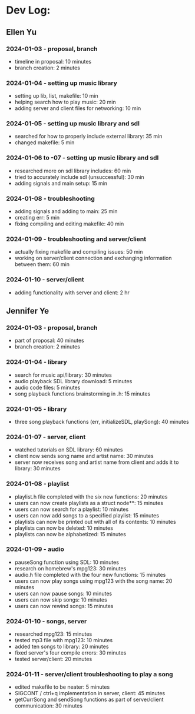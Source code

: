 # Dev Log:

## Ellen Yu

### 2024-01-03 - proposal, branch
- timeline in proposal: 10 minutes
- branch creation: 2 minutes
### 2024-01-04 - setting up music library
- setting up lib, list, makefile: 10 min
- helping search how to play music: 20 min
- adding server and client files for networking: 10 min
### 2024-01-05 - setting up music library and sdl
- searched for how to properly include external library: 35 min
- changed makefile: 5 min
### 2024-01-06 to -07 - setting up music library and sdl
- researched more on sdl library includes: 60 min
- tried to accurately include sdl (unsuccessful): 30 min
- adding signals and main setup: 15 min
### 2024-01-08 - troubleshooting
- adding signals and adding to main: 25 min
- creating err: 5 min
- fixing compiling and editing makefile: 40 min
### 2024-01-09 - troubleshooting and server/client 
- actually fixing makefile and compiling issues: 50 min 
- working on server/client connection and exchanging information between them: 60 min
### 2024-01-10 - server/client 
- adding functionality with server and client: 2 hr

## Jennifer Ye

### 2024-01-03 - proposal, branch
- part of proposal: 40 minutes
- branch creation: 2 minutes

### 2024-01-04 - library
- search for music api/library: 30 minutes
- audio playback SDL library download: 5 minutes
- audio code files: 5 minutes
- song playback functions brainstorming in .h: 15 minutes

### 2024-01-05 - library
- three song playback functions (err, initializeSDL, playSong): 40 minutes

### 2024-01-07 - server, client
- watched tutorials on SDL library: 60 minutes
- client now sends song name and artist name: 30 minutes
- server now receives song and artist name from client and adds it to library: 30 minutes

### 2024-01-08 - playlist
- playlist.h file completed with the six new functions: 20 minutes
- users can now create playlists as a struct node**: 15 minutes
- users can now search for a playlist: 10 minutes
- users can now add songs to a specified playlist: 15 minutes
- playlists can now be printed out with all of its contents: 10 minutes
- playlists can now be deleted: 10 minutes
- playlists can now be alphabetized: 15 minutes

### 2024-01-09 - audio
- pauseSong function using SDL: 10 minutes
- research on homebrew's mpg123: 30 minutes
- audio.h file completed with the four new functions: 15 minutes
- users can now play songs using mpg123 with the song name: 20 minutes
- users can now pause songs: 10 minutes
- users can now skip songs: 10 minutes
- users can now rewind songs: 15 minutes

### 2024-01-10 - songs, server
- researched mpg123: 15 minutes
- tested mp3 file with mpg123: 10 minutes
- added ten songs to library: 20 minutes
- fixed server's four compile errors: 30 minutes
- tested server/client: 20 minutes

### 2024-01-11 - server/client troubleshooting to play a song
- edited makefile to be neater: 5 minutes
- SIGCONT / ctrl+q implementation in server, client: 45 minutes
- getCurrSong and sendSong functions as part of server/client communication: 30 minutes